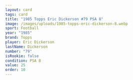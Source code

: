 ```yaml
---
layout: card
tags: card
title: "1985 Topps Eric Dickerson #79 PSA 8"
image: /images/uploads/1985-topps-eric-dickerson-8.webp
sport: Football
year: "1985"
brand: Topps
player: Eric Dickerson
lastName: Dickerson
number: "79"
isRookie: false
condition: PSA 8
value: 25
order: 10
---
```

